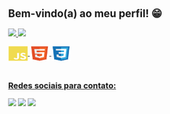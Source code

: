 ## Bem-vindo(a) ao meu perfil! 😁

 <div>
   <a href="https://github.com/guivictorfs">
   <img height="180em" src="https://github-readme-stats.vercel.app/api?username=guivictorfs&show_icons=true&theme=synthwave&include_all_commits=true&count_private=true"/>    
   <img height="180em" src="https://github-readme-stats.vercel.app/api/top-langs/?username=guivictorfs&layout=compact&langs_count=6&theme=synthwave"/>
</div>
    
<div style="display: inline_block"><br>
  <img align="center" alt="Js" height="30" width="40" src="https://raw.githubusercontent.com/devicons/devicon/master/icons/javascript/javascript-plain.svg">
  <img align="center" alt="HTML" height="30" width="40" src="https://raw.githubusercontent.com/devicons/devicon/master/icons/html5/html5-original.svg">
  <img align="center" alt="CSS" height="30" width="40" src="https://raw.githubusercontent.com/devicons/devicon/master/icons/css3/css3-original.svg">
</div>
 
<br>
 
### Redes sociais para contato:
 
<div> 
  <a href="https://www.linkedin.com/in/guivictorfs/" target="_blank"><img src="https://img.shields.io/badge/-LinkedIn-%230077B5?style=for-the-badge&logo=linkedin&logoColor=white" target="_blank"></a>
  <a href = "mailto:guivictorfs@hotmail.com"><img src="https://img.shields.io/badge/Microsoft_Outlook-0078D4?style=for-the-badge&logo=microsoft-outlook&logoColor=white" target="_blank"></a>
  <a href="https://wa.me/5512983005577" target="_blank"><img src="https://img.shields.io/badge/WhatsApp-25D366?style=for-the-badge&logo=whatsapp&logoColor=white" target="_blank"></a>
  
</div>
